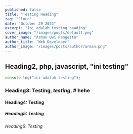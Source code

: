 ```yaml
---
published: false
title: "Testing Heading"
tag: "Cloud"
date: "October 29 2023"
excerpt: "Ini adalah testing heading"
cover_image: "/images/posts/default.png"
author_name: "Arman Dwi Pangestu"
author_title: "Web Developer"
author_image: "/images/posts/author/arman.png"
---
```


## Heading2, php, javascript, "ini testing"

```js
console.log("ini adalah testing");
```

### Heading3: Testing, _testing_, # hehe

#### Heading4: Testing

##### Heading5: Testing

###### Heading6: Testing
